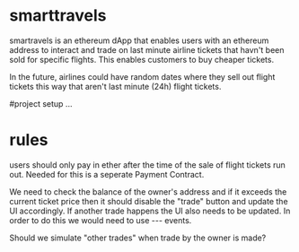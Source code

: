 # smarttravels
smartravels is an ethereum dApp that enables users with an ethereum address to interact and trade on last minute airline tickets that havn't been sold for specific flights. This enables customers to buy cheaper tickets.

In the future, airlines could have random dates where they sell out flight tickets this way that aren't last minute (24h) flight tickets.

#project setup
...

# rules
users should only pay in ether after the time of the sale of flight tickets run out. Needed for this is a seperate Payment Contract.

We need to check the balance of the owner's address and if it exceeds the current ticket price then it should disable the "trade" button and update the UI accordingly. If another trade happens the UI also needs to be updated. In order to do this we would need to use ---
events.

Should we simulate "other trades" when trade by the owner is made?